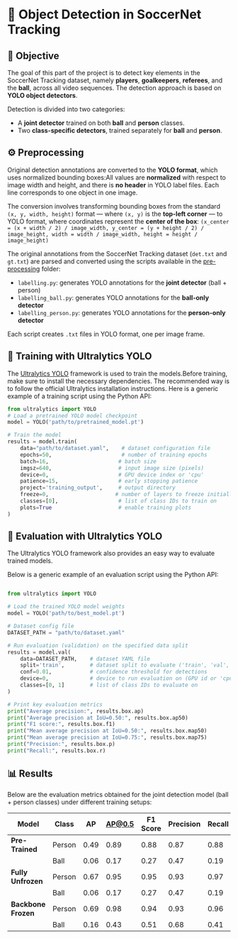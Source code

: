 
# 🎯 Object Detection in SoccerNet Tracking

## 📝 Objective
The goal of this part of the project is to detect key elements in the SoccerNet Tracking dataset, namely **players**, **goalkeepers**, **referees**, and the **ball**, across all video sequences. The detection approach is based on **YOLO object detectors**.

Detection is divided into two categories:
- A **joint detector** trained on both **ball** and **person** classes.
- Two **class-specific detectors**, trained separately for **ball** and **person**.

## ⚙️ Preprocessing
Original detection annotations are converted to the **YOLO format**, which uses normalized bounding boxes:All values are **normalized** with respect to image width and height, and there is **no header** in YOLO label files. Each line corresponds to one object in one image.

The conversion involves transforming bounding boxes from the standard `(x, y, width, height)` format — where `(x, y)` is the **top-left corner** — to YOLO format, where coordinates represent the **center of the box**: `(x_center = (x + width / 2) / image_width, y_center = (y + height / 2) / image_height, width = width / image_width, height = height / image_height)`

The original annotations from the SoccerNet Tracking dataset (`det.txt` and `gt.txt`) are parsed and converted using the scripts available in the [pre-processing](https://github.com/carmecorbi/TFM-carme/tree/main/detection/pre-processing) folder:

- `labelling.py`: generates YOLO annotations for the **joint detector** (ball + person)
- `labelling_ball.py`: generates YOLO annotations for the **ball-only detector**
- `labelling_person.py`: generates YOLO annotations for the **person-only detector**

Each script creates `.txt` files in YOLO format, one per image frame.

## 🚀 Training with Ultralytics YOLO

The [Ultralytics YOLO](https://github.com/ultralytics/ultralytics) framework is used to train the models.Before training, make sure to install the necessary dependencies. The recommended way is to follow the official Ultralytics installation instructions.
Here is a generic example of a training script using the Python API:

```python
from ultralytics import YOLO
# Load a pretrained YOLO model checkpoint
model = YOLO('path/to/pretrained_model.pt')

# Train the model
results = model.train(
    data="path/to/dataset.yaml",    # dataset configuration file
    epochs=50,                      # number of training epochs
    batch=16,                      # batch size
    imgsz=640,                     # input image size (pixels)
    device=0,                      # GPU device index or 'cpu'
    patience=15,                   # early stopping patience
    project='training_output',     # output directory
    freeze=0,                     # number of layers to freeze initially
    classes=[0],                   # list of class IDs to train on
    plots=True                     # enable training plots
)

```
## 🧪 Evaluation with Ultralytics YOLO

The Ultralytics YOLO framework also provides an easy way to evaluate trained models.

Below is a generic example of an evaluation script using the Python API:

```python

from ultralytics import YOLO

# Load the trained YOLO model weights
model = YOLO('path/to/best_model.pt')

# Dataset config file
DATASET_PATH = "path/to/dataset.yaml"

# Run evaluation (validation) on the specified data split
results = model.val(
    data=DATASET_PATH,    # dataset YAML file
    split='train',        # dataset split to evaluate ('train', 'val', or 'test')
    conf=0.01,            # confidence threshold for detections
    device=0,             # device to run evaluation on (GPU id or 'cpu')
    classes=[0, 1]        # list of class IDs to evaluate on
)

# Print key evaluation metrics
print("Average precision:", results.box.ap)
print("Average precision at IoU=0.50:", results.box.ap50)
print("F1 score:", results.box.f1)
print("Mean average precision at IoU=0.50:", results.box.map50)
print("Mean average precision at IoU=0.75:", results.box.map75)
print("Precision:", results.box.p)
print("Recall:", results.box.r)
```
## 📊 Results

Below are the evaluation metrics obtained for the joint detection model (ball + person classes) under different training setups:

| Model            | Class  | AP   | AP@0.5 | F1 Score | Precision | Recall | mAP@0.5 |
|------------------|--------|------|--------|----------|-----------|--------|---------|
| **Pre-Trained**  | Person | 0.49 | 0.89   | 0.88     | 0.87      | 0.88   | 0.53    |
|                  | Ball   | 0.06 | 0.17   | 0.27     | 0.47      | 0.19   | -       |
| **Fully Unfrozen** | Person | 0.67 | 0.95   | 0.95     | 0.93      | 0.97   | 0.71    |
|                  | Ball   | 0.06 | 0.17   | 0.27     | 0.47      | 0.19   | -       |
| **Backbone Frozen** | Person | 0.69 | 0.98   | 0.94     | 0.93      | 0.96   | 0.70    |
|                  | Ball   | 0.16 | 0.43   | 0.51     | 0.68      | 0.41   | -       |
